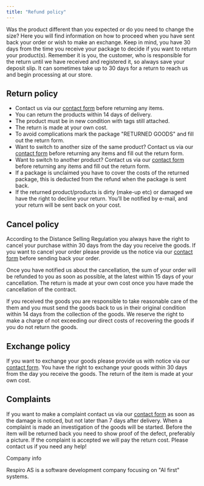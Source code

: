 ```yaml
---
title: "Refund policy"
---
```


Was the product different than you expected or do you need to change the size? Here you will find information on how to proceed when you have sent back your order or wish to make an exchange. Keep in mind, you have 30 days from the time you receive your package to decide if you want to return your product(s). Remember it is you, the customer, who is responsible for the return until we have received and registered it, so always save your deposit slip. It can sometimes take up to 30 days for a return to reach us and begin processing at our store.

## Return policy

- Contact us via our [contact form](https://famme-international.myshopify.com/pages/contact-us) before returning any items.
- You can return the products within 14 days of delivery.
- The product must be in new condition with tags still attached.
- The return is made at your own cost.
- To avoid complications mark the package "RETURNED GOODS" and fill out the return form.
- Want to switch to another size of the same product? Contact us via our [contact form](https://famme-international.myshopify.com/pages/contact-us) before returning any items and fill out the return form.
- Want to switch to another product? Contact us via our [contact form](https://famme-international.myshopify.com/pages/contact-us) before returning any items and fill out the return form.
- If a package is unclaimed you have to cover the costs of the returned package, this is deducted from the refund when the package is sent back.
- If the returned product/products is dirty (make-up etc) or damaged we have the right to decline your return. You’ll be notified by e-mail, and your return will be sent back on your cost.

## Cancel policy

According to the Distance Selling Regulation you always have the right to cancel your purchase within 30 days from the day you receive the goods. If you want to cancel your order please provide us the notice via our [contact form](https://famme-international.myshopify.com/pages/contact-us) before sending back your order.

Once you have notified us about the cancellation, the sum of your order will be refunded to you as soon as possible, at the latest within 15 days of your cancellation. The return is made at your own cost once you have made the cancellation of the contract.

If you received the goods you are responsible to take reasonable care of the them and you must send the goods back to us in their original condition within 14 days from the collection of the goods. We reserve the right to make a charge of not exceeding our direct costs of recovering the goods if you do not return the goods.

## Exchange policy

If you want to exchange your goods please provide us with notice via our [contact form](https://famme-international.myshopify.com/pages/contact-us). You have the right to exchange your goods within 30 days from the day you receive the goods. The return of the item is made at your own cost.

## Complaints

If you want to make a complaint contact us via our [contact form](https://famme-international.myshopify.com/pages/contact-us) as soon as the damage is noticed, but not later than 7 days after delivery. When a complaint is made an investigation of the goods will be started. Before the item will be returned back you need to show proof of the defect, preferably a picture. If the complaint is accepted we will pay the return cost. Please contact us if you need any help!

Company info

Respiro AS is a software development company focusing on "AI first" systems.
